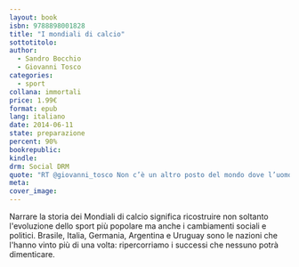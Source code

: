 ```yaml
---
layout: book
isbn: 9788898001828
title: "I mondiali di calcio"
sottotitolo:
author:
  - Sandro Bocchio
  - Giovanni Tosco
categories:
  - sport
collana: immortali
price: 1.99€
format: epub
lang: italiano
date: 2014-06-11 
state: preparazione
percent: 90%
bookrepublic: 
kindle: 
drm: Social DRM
quote: "RT @giovanni_tosco Non c’è un altro posto del mondo dove l’uomo è più felice che in uno stadio di calcio (Albert Camus)"
meta:
cover_image:
---
```

Narrare la storia dei Mondiali di calcio significa ricostruire non soltanto l'evoluzione dello sport più popolare ma anche i cambiamenti sociali e politici. Brasile, Italia, Germania, Argentina e Uruguay sono le nazioni che l'hanno vinto più di una volta: ripercorriamo i successi che nessuno potrà dimenticare.

